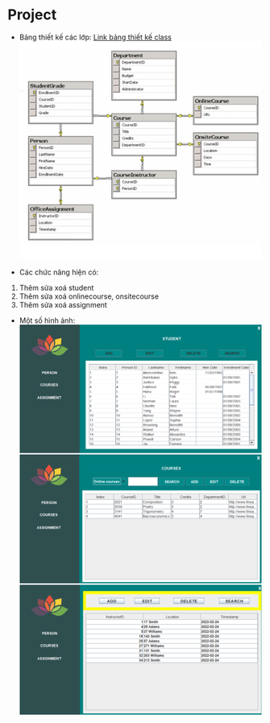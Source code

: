 # Project

-   Bảng thiết kế các lớp:
    [Link bảng thiết kế class](https://drive.google.com/file/d/11JSxrB7UKw69p-p2fQTfUwzM5ABYs5nx/view?usp=share_link)
    ![exmaple](img/img.png)

-   Các chức năng hiện có:

1. Thêm sửa xoá student
2. Thêm sửa xoá onlinecourse, onsitecourse
3. Thêm sửa xoá assignment

-   Một số hình ảnh:
    ![exmaple](img/img1.png)
    ![exmaple](img/img2.png)
    ![exmaple](img/img3.png)

